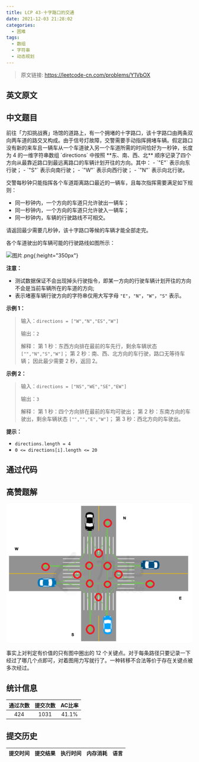 ```yaml
---
title: LCP 43-十字路口的交通
date: 2021-12-03 21:28:02
categories:
  - 困难
tags:
  - 数组
  - 字符串
  - 动态规划
---
```


> 原文链接: https://leetcode-cn.com/problems/Y1VbOX


## 英文原文
<div></div>

## 中文题目
<div>前往「力扣挑战赛」场馆的道路上，有一个拥堵的十字路口，该十字路口由两条双向两车道的路交叉构成。由于信号灯故障，交警需要手动指挥拥堵车辆。假定路口没有新的来车且一辆车从一个车道驶入另一个车道所需的时间恰好为一秒钟，长度为 4 的一维字符串数组 `directions` 中按照 **东、南、西、北** 顺序记录了四个方向从最靠近路口到最远离路口的车辆计划开往的方向。其中：
- `"E"` 表示向东行驶；
- `"S"` 表示向南行驶；
- `"W"` 表示向西行驶；
- `"N"` 表示向北行驶。

交警每秒钟只能指挥各个车道距离路口最近的一辆车，且每次指挥需要满足如下规则：
- 同一秒钟内，一个方向的车道只允许驶出一辆车；
- 同一秒钟内，一个方向的车道只允许驶入一辆车；
- 同一秒钟内，车辆的行驶路线不可相交。

请返回最少需要几秒钟，该十字路口等候的车辆才能全部走完。

各个车道驶出的车辆可能的行驶路线如图所示：


![图片.png](https://pic.leetcode-cn.com/1630393755-gyPeMM-%E5%9B%BE%E7%89%87.png){:height="350px"}

**注意：**
- 测试数据保证不会出现掉头行驶指令，即某一方向的行驶车辆计划开往的方向不会是当前车辆所在的车道的方向;
- 表示堵塞车辆行驶方向的字符串仅用大写字母 `"E"`，`"N"`，`"W"`，`"S"` 表示。

**示例 1：**
>输入：`directions = ["W","N","ES","W"]`
>
>输出：`2`
>
>解释：
>第 1 秒：东西方向排在最前的车先行，剩余车辆状态 `["","N","S","W"]`；
>第 2 秒：南、西、北方向的车行驶，路口无等待车辆；
>因此最少需要 2 秒，返回 2。

**示例 2：**
>输入：`directions = ["NS","WE","SE","EW"]`
>
>输出：`3`
>
>解释：
>第 1 秒：四个方向排在最前的车均可驶出；
>第 2 秒：东南方向的车驶出，剩余车辆状态 `["","","E","W"]`；
>第 3 秒：西北方向的车驶出。


**提示：**
- `directions.length = 4`
- `0 <= directions[i].length <= 20`
</div>

## 通过代码
<RecoDemo>
</RecoDemo>


## 高赞题解
![1.png](../images/Y1VbOX-0.png)



事实上对判定有价值的只有图中圈出的 12 个关键点。对于每条路径只要记录一下经过了哪几个点即可，对着图用力写就行了。一种转移不合法等价于存在关键点被多次经过。

## 统计信息
| 通过次数 | 提交次数 | AC比率 |
| :------: | :------: | :------: |
|    424    |    1031    |   41.1%   |

## 提交历史
| 提交时间 | 提交结果 | 执行时间 |  内存消耗  | 语言 |
| :------: | :------: | :------: | :--------: | :--------: |
